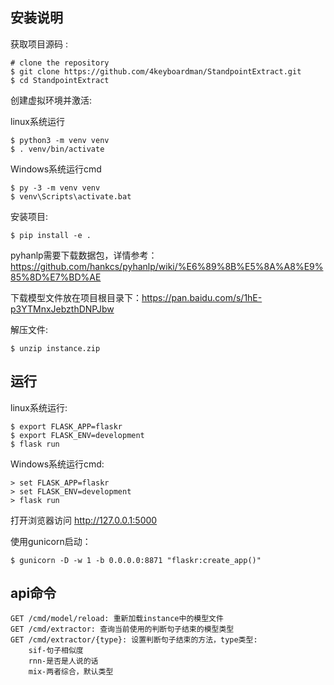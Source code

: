 安装说明
-------

获取项目源码 :

    # clone the repository
    $ git clone https://github.com/4keyboardman/StandpointExtract.git
    $ cd StandpointExtract

创建虚拟环境并激活:

linux系统运行

    $ python3 -m venv venv
    $ . venv/bin/activate

Windows系统运行cmd

    $ py -3 -m venv venv
    $ venv\Scripts\activate.bat

安装项目:

    $ pip install -e .

pyhanlp需要下载数据包，详情参考：https://github.com/hankcs/pyhanlp/wiki/%E6%89%8B%E5%8A%A8%E9%85%8D%E7%BD%AE

下载模型文件放在项目根目录下：https://pan.baidu.com/s/1hE-p3YTMnxJebzthDNPJbw

解压文件:

    $ unzip instance.zip


运行
---

linux系统运行:

    $ export FLASK_APP=flaskr
    $ export FLASK_ENV=development
    $ flask run

Windows系统运行cmd:

    > set FLASK_APP=flaskr
    > set FLASK_ENV=development
    > flask run

打开浏览器访问 http://127.0.0.1:5000

使用gunicorn启动：

    $ gunicorn -D -w 1 -b 0.0.0.0:8871 "flaskr:create_app()"

api命令
---
    GET /cmd/model/reload: 重新加载instance中的模型文件
    GET /cmd/extractor: 查询当前使用的判断句子结束的模型类型
    GET /cmd/extractor/{type}: 设置判断句子结束的方法，type类型: 
        sif-句子相似度
        rnn-是否是人说的话
        mix-两者综合，默认类型
